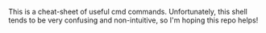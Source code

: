 This is a cheat-sheet of useful cmd commands. Unfortunately, this shell tends to be very confusing and non-intuitive, so I'm hoping this repo helps!